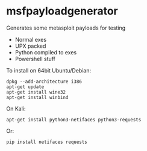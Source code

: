 # msfpayloadgenerator
Generates some metasploit payloads for testing

- Normal exes
- UPX packed
- Python compiled to exes
- Powershell stuff

To install on 64bit Ubuntu/Debian:
```
dpkg --add-architecture i386
apt-get update
apt-get install wine32
apt-get install winbind
```

On Kali:
```
apt-get install python3-netifaces python3-requests
```
Or:
```
pip install netifaces requests
```
